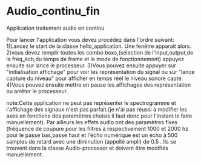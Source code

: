 # Audio_continu_fin
Application traitement audio en continu

Pour lancer l'application vous devez procédez dans l'ordre suivant:
1)Lancez le start de la classe hello_application. Une fenêtre apparait alors.
2)vous devez remplir toutes les combo boxs,(sélection de l'input,output,de la fréq_éch,du temps de frame et le mode de fonctionnement) appuyez ensuite sur lance le processeur.
3)Vous pouvez ensuite appuyer sur "initialisation affichage" pour voir les représentation du signal ou sur "lance capture du niveau" pour afficher en temps réel le niveau sonore capté.
4)Vous pouvez ensuite mettre en pause les affichages des représentation ou arrêter le processeur.

note:Cette application ne peut pas représenter le spectrogramme et l'affichage des signaux n'est pas parfait.(je n'ai pas réussi à modifier les axes en fonctions des paramètres choisis il faut donc pour l'instant le faire manuellement).
Par ailleurs les effets audio ont des paramètres fixes (fréquence de coupure pour les filtres à respectivement 1000 et 2000 hz pour le passe bas,passe haut et l'écho numérique est un écho à 500 samples de retard avec une diminution (appellé ampli) de 0.5 . Ils se trouvent dans la classe Audio-processor et doivent être modifiés manuellement.
